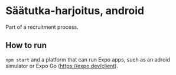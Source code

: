 # Säätutka-harjoitus, android
Part of a recruitment process.

##  How to run
`npm start` and a platform that can run Expo apps, such as an adroid simulator
or Expo Go (https://expo.dev/client).
